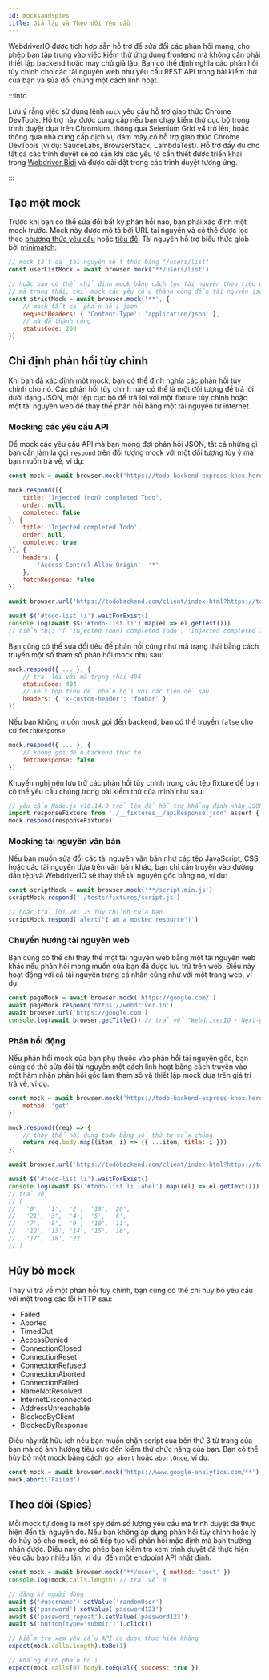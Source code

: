 ```yaml
---
id: mocksandspies
title: Giả lập và Theo dõi Yêu cầu
---
```


WebdriverIO được tích hợp sẵn hỗ trợ để sửa đổi các phản hồi mạng, cho phép bạn tập trung vào việc kiểm thử ứng dụng frontend mà không cần phải thiết lập backend hoặc máy chủ giả lập. Bạn có thể định nghĩa các phản hồi tùy chỉnh cho các tài nguyên web như yêu cầu REST API trong bài kiểm thử của bạn và sửa đổi chúng một cách linh hoạt.

:::info

Lưu ý rằng việc sử dụng lệnh `mock` yêu cầu hỗ trợ giao thức Chrome DevTools. Hỗ trợ này được cung cấp nếu bạn chạy kiểm thử cục bộ trong trình duyệt dựa trên Chromium, thông qua Selenium Grid v4 trở lên, hoặc thông qua nhà cung cấp dịch vụ đám mây có hỗ trợ giao thức Chrome DevTools (ví dụ: SauceLabs, BrowserStack, LambdaTest). Hỗ trợ đầy đủ cho tất cả các trình duyệt sẽ có sẵn khi các yếu tố cần thiết được triển khai trong [Webdriver Bidi](https://wpt.fyi/results/webdriver/tests/bidi/network?label=experimental&label=master&aligned) và được cài đặt trong các trình duyệt tương ứng.

:::

## Tạo một mock

Trước khi bạn có thể sửa đổi bất kỳ phản hồi nào, bạn phải xác định một mock trước. Mock này được mô tả bởi URL tài nguyên và có thể được lọc theo [phương thức yêu cầu](https://developer.mozilla.org/en-US/docs/Web/HTTP/Methods) hoặc [tiêu đề](https://developer.mozilla.org/en-US/docs/Web/HTTP/Headers). Tài nguyên hỗ trợ biểu thức glob bởi [minimatch](https://www.npmjs.com/package/minimatch):

```js
// mock tất cả tài nguyên kết thúc bằng "/users/list"
const userListMock = await browser.mock('**/users/list')

// hoặc bạn có thể chỉ định mock bằng cách lọc tài nguyên theo tiêu đề hoặc
// mã trạng thái, chỉ mock các yêu cầu thành công đến tài nguyên json
const strictMock = await browser.mock('**', {
    // mock tất cả phản hồi json
    requestHeaders: { 'Content-Type': 'application/json' },
    // mà đã thành công
    statusCode: 200
})
```

## Chỉ định phản hồi tùy chỉnh

Khi bạn đã xác định một mock, bạn có thể định nghĩa các phản hồi tùy chỉnh cho nó. Các phản hồi tùy chỉnh này có thể là một đối tượng để trả lời dưới dạng JSON, một tệp cục bộ để trả lời với một fixture tùy chỉnh hoặc một tài nguyên web để thay thế phản hồi bằng một tài nguyên từ internet.

### Mocking các yêu cầu API

Để mock các yêu cầu API mà bạn mong đợi phản hồi JSON, tất cả những gì bạn cần làm là gọi `respond` trên đối tượng mock với một đối tượng tùy ý mà bạn muốn trả về, ví dụ:

```js
const mock = await browser.mock('https://todo-backend-express-knex.herokuapp.com/')

mock.respond([{
    title: 'Injected (non) completed Todo',
    order: null,
    completed: false
}, {
    title: 'Injected completed Todo',
    order: null,
    completed: true
}], {
    headers: {
        'Access-Control-Allow-Origin': '*'
    },
    fetchResponse: false
})

await browser.url('https://todobackend.com/client/index.html?https://todo-backend-express-knex.herokuapp.com/')

await $('#todo-list li').waitForExist()
console.log(await $$('#todo-list li').map(el => el.getText()))
// hiển thị: "[ 'Injected (non) completed Todo', 'Injected completed Todo' ]"
```

Bạn cũng có thể sửa đổi tiêu đề phản hồi cũng như mã trạng thái bằng cách truyền một số tham số phản hồi mock như sau:

```js
mock.respond({ ... }, {
    // trả lời với mã trạng thái 404
    statusCode: 404,
    // kết hợp tiêu đề phản hồi với các tiêu đề sau
    headers: { 'x-custom-header': 'foobar' }
})
```

Nếu bạn không muốn mock gọi đến backend, bạn có thể truyền `false` cho cờ `fetchResponse`.

```js
mock.respond({ ... }, {
    // không gọi đến backend thực tế
    fetchResponse: false
})
```

Khuyến nghị nên lưu trữ các phản hồi tùy chỉnh trong các tệp fixture để bạn có thể yêu cầu chúng trong bài kiểm thử của mình như sau:

```js
// yêu cầu Node.js v16.14.0 trở lên để hỗ trợ khẳng định nhập JSON
import responseFixture from './__fixtures__/apiResponse.json' assert { type: 'json' }
mock.respond(responseFixture)
```

### Mocking tài nguyên văn bản

Nếu bạn muốn sửa đổi các tài nguyên văn bản như các tệp JavaScript, CSS hoặc các tài nguyên dựa trên văn bản khác, bạn chỉ cần truyền vào đường dẫn tệp và WebdriverIO sẽ thay thế tài nguyên gốc bằng nó, ví dụ:

```js
const scriptMock = await browser.mock('**/script.min.js')
scriptMock.respond('./tests/fixtures/script.js')

// hoặc trả lời với JS tùy chỉnh của bạn
scriptMock.respond('alert("I am a mocked resource")')
```

### Chuyển hướng tài nguyên web

Bạn cũng có thể chỉ thay thế một tài nguyên web bằng một tài nguyên web khác nếu phản hồi mong muốn của bạn đã được lưu trữ trên web. Điều này hoạt động với cả tài nguyên trang cá nhân cũng như với một trang web, ví dụ:

```js
const pageMock = await browser.mock('https://google.com/')
await pageMock.respond('https://webdriver.io')
await browser.url('https://google.com')
console.log(await browser.getTitle()) // trả về "WebdriverIO · Next-gen browser and mobile automation test framework for Node.js"
```

### Phản hồi động

Nếu phản hồi mock của bạn phụ thuộc vào phản hồi tài nguyên gốc, bạn cũng có thể sửa đổi tài nguyên một cách linh hoạt bằng cách truyền vào một hàm nhận phản hồi gốc làm tham số và thiết lập mock dựa trên giá trị trả về, ví dụ:

```js
const mock = await browser.mock('https://todo-backend-express-knex.herokuapp.com/', {
    method: 'get'
})

mock.respond((req) => {
    // thay thế nội dung todo bằng số thứ tự của chúng
    return req.body.map((item, i) => ({ ...item, title: i }))
})

await browser.url('https://todobackend.com/client/index.html?https://todo-backend-express-knex.herokuapp.com/')

await $('#todo-list li').waitForExist()
console.log(await $$('#todo-list li label').map((el) => el.getText()))
// trả về
// [
//   '0',  '1',  '2',  '19', '20',
//   '21', '3',  '4',  '5',  '6',
//   '7',  '8',  '9',  '10', '11',
//   '12', '13', '14', '15', '16',
//   '17', '18', '22'
// ]
```

## Hủy bỏ mock

Thay vì trả về một phản hồi tùy chỉnh, bạn cũng có thể chỉ hủy bỏ yêu cầu với một trong các lỗi HTTP sau:

- Failed
- Aborted
- TimedOut
- AccessDenied
- ConnectionClosed
- ConnectionReset
- ConnectionRefused
- ConnectionAborted
- ConnectionFailed
- NameNotResolved
- InternetDisconnected
- AddressUnreachable
- BlockedByClient
- BlockedByResponse

Điều này rất hữu ích nếu bạn muốn chặn script của bên thứ 3 từ trang của bạn mà có ảnh hưởng tiêu cực đến kiểm thử chức năng của bạn. Bạn có thể hủy bỏ một mock bằng cách gọi `abort` hoặc `abortOnce`, ví dụ:

```js
const mock = await browser.mock('https://www.google-analytics.com/**')
mock.abort('Failed')
```

## Theo dõi (Spies)

Mỗi mock tự động là một spy đếm số lượng yêu cầu mà trình duyệt đã thực hiện đến tài nguyên đó. Nếu bạn không áp dụng phản hồi tùy chỉnh hoặc lý do hủy bỏ cho mock, nó sẽ tiếp tục với phản hồi mặc định mà bạn thường nhận được. Điều này cho phép bạn kiểm tra xem trình duyệt đã thực hiện yêu cầu bao nhiêu lần, ví dụ: đến một endpoint API nhất định.

```js
const mock = await browser.mock('**/user', { method: 'post' })
console.log(mock.calls.length) // trả về 0

// đăng ký người dùng
await $('#username').setValue('randomUser')
await $('password').setValue('password123')
await $('password_repeat').setValue('password123')
await $('button[type="submit"]').click()

// kiểm tra xem yêu cầu API có được thực hiện không
expect(mock.calls.length).toBe(1)

// khẳng định phản hồi
expect(mock.calls[0].body).toEqual({ success: true })
```